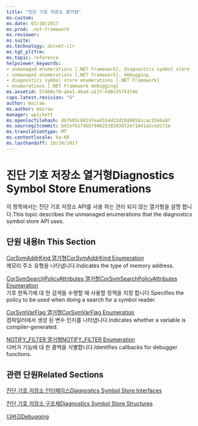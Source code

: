 ```yaml
---
title: "진단 기호 저장소 열거형"
ms.custom: 
ms.date: 03/30/2017
ms.prod: .net-framework
ms.reviewer: 
ms.suite: 
ms.technology: dotnet-clr
ms.tgt_pltfrm: 
ms.topic: reference
helpviewer_keywords:
- unmanaged enumerations [.NET Framework], diagnostics symbol store
- unmanaged enumerations [.NET Framework], debugging
- diagnostics symbol store enumerations [.NET Framework]
- enumerations [.NET Framework debugging]
ms.assetid: 57d68c70-aba1-4bad-a13f-6d0c55f43746
caps.latest.revision: "5"
author: mairaw
ms.author: mairaw
manager: wpickett
ms.openlocfilehash: db7b05c8819fea6554d23d20d88561cac1566a87
ms.sourcegitcommit: bd1ef61f4bb794b25383d3d72e71041a5ced172e
ms.translationtype: MT
ms.contentlocale: ko-KR
ms.lasthandoff: 10/18/2017
---
```

# <a name="diagnostics-symbol-store-enumerations"></a><span data-ttu-id="1169b-102">진단 기호 저장소 열거형</span><span class="sxs-lookup"><span data-stu-id="1169b-102">Diagnostics Symbol Store Enumerations</span></span>
<span data-ttu-id="1169b-103">이 항목에서는 진단 기호 저장소 API를 사용 하는 관리 되지 않는 열거형을 설명 합니다.</span><span class="sxs-lookup"><span data-stu-id="1169b-103">This topic describes the unmanaged enumerations that the diagnostics symbol store API uses.</span></span>  
  
## <a name="in-this-section"></a><span data-ttu-id="1169b-104">단원 내용</span><span class="sxs-lookup"><span data-stu-id="1169b-104">In This Section</span></span>  
 [<span data-ttu-id="1169b-105">CorSymAddrKind 열거형</span><span class="sxs-lookup"><span data-stu-id="1169b-105">CorSymAddrKind Enumeration</span></span>](../../../../docs/framework/unmanaged-api/diagnostics/corsymaddrkind-enumeration.md)  
 <span data-ttu-id="1169b-106">메모리 주소 유형을 나타냅니다.</span><span class="sxs-lookup"><span data-stu-id="1169b-106">Indicates the type of memory address.</span></span>  
  
 [<span data-ttu-id="1169b-107">CorSymSearchPolicyAttributes 열거형</span><span class="sxs-lookup"><span data-stu-id="1169b-107">CorSymSearchPolicyAttributes Enumeration</span></span>](../../../../docs/framework/unmanaged-api/diagnostics/corsymsearchpolicyattributes-enumeration.md)  
 <span data-ttu-id="1169b-108">기호 판독기에 대 한 검색을 수행할 때 사용할 정책을 지정 합니다.</span><span class="sxs-lookup"><span data-stu-id="1169b-108">Specifies the policy to be used when doing a search for a symbol reader.</span></span>  
  
 [<span data-ttu-id="1169b-109">CorSymVarFlag 열거형</span><span class="sxs-lookup"><span data-stu-id="1169b-109">CorSymVarFlag Enumeration</span></span>](../../../../docs/framework/unmanaged-api/diagnostics/corsymvarflag-enumeration.md)  
 <span data-ttu-id="1169b-110">컴파일러에서 생성 된 변수 인지를 나타냅니다.</span><span class="sxs-lookup"><span data-stu-id="1169b-110">Indicates whether a variable is compiler-generated.</span></span>  
  
 [<span data-ttu-id="1169b-111">NOTIFY_FILTER 열거형</span><span class="sxs-lookup"><span data-stu-id="1169b-111">NOTIFY_FILTER Enumeration</span></span>](../../../../docs/framework/unmanaged-api/diagnostics/notify-filter-enumeration.md)  
 <span data-ttu-id="1169b-112">디버거 기능에 대 한 콜백을 식별합니다.</span><span class="sxs-lookup"><span data-stu-id="1169b-112">Identifies callbacks for debugger functions.</span></span>  
  
## <a name="related-sections"></a><span data-ttu-id="1169b-113">관련 단원</span><span class="sxs-lookup"><span data-stu-id="1169b-113">Related Sections</span></span>  
 [<span data-ttu-id="1169b-114">진단 기호 저장소 인터페이스</span><span class="sxs-lookup"><span data-stu-id="1169b-114">Diagnostics Symbol Store Interfaces</span></span>](../../../../docs/framework/unmanaged-api/diagnostics/diagnostics-symbol-store-interfaces.md)  
  
 [<span data-ttu-id="1169b-115">진단 기호 저장소 구조체</span><span class="sxs-lookup"><span data-stu-id="1169b-115">Diagnostics Symbol Store Structures</span></span>](../../../../docs/framework/unmanaged-api/diagnostics/diagnostics-symbol-store-structures.md)  
  
 [<span data-ttu-id="1169b-116">디버깅</span><span class="sxs-lookup"><span data-stu-id="1169b-116">Debugging</span></span>](../../../../docs/framework/unmanaged-api/debugging/index.md)
